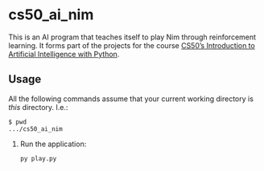 # cs50_ai_nim

This is an AI program that teaches itself to play Nim through reinforcement learning.
It forms part of the projects for the course [CS50’s Introduction to Artificial Intelligence with Python](https://cs50.harvard.edu/ai/2024/).

## Usage

All the following commands assume that your current working directory is _this_ directory. I.e.:

```console
$ pwd
.../cs50_ai_nim
```
 
1. Run the application:

   ```sh
   py play.py
   ```